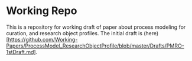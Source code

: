 # Working Repo

This is a repository for working draft of paper about process modeling for curation, and research object profiles. The initial draft is (here)[https://github.com/Working-Papers/ProcessModel_ResearchObjectProfile/blob/master/Drafts/PMRO-1stDraft.md]. 

